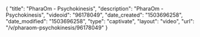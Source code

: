 {
    "title": "PharaOm - Psychokinesis",
    "description": "PharaOm - Psychokinesis",
    "videoid": "96178049",
    "date_created": "1503696258",
    "date_modified": "1503696258",
    "type": "captivate",
    "layout": "video",
    "url": "\/v\/pharaom-psychokinesis\/96178049"
}